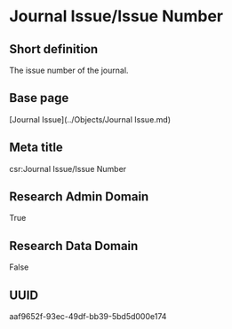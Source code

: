# Journal Issue/Issue Number
## Short definition
The issue number of the journal.
## Base page
[Journal Issue](../Objects/Journal Issue.md)
## Meta title
csr:Journal Issue/Issue Number
## Research Admin Domain
True
## Research Data Domain
False
## UUID
aaf9652f-93ec-49df-bb39-5bd5d000e174
